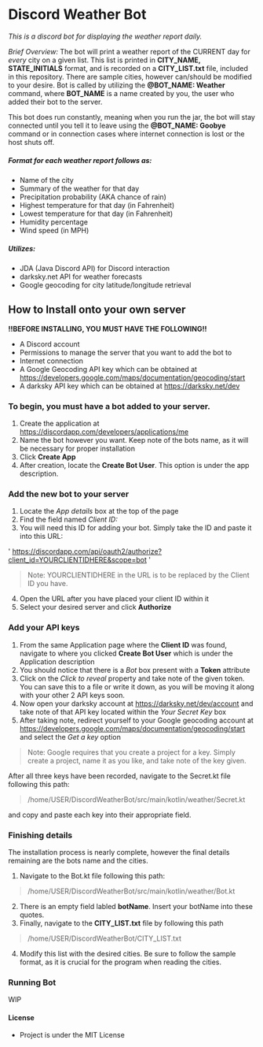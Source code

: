 # Discord Weather Bot

*This is a discord bot for displaying the weather report daily.*

*Brief Overview:*
The bot will print a weather report of the CURRENT day for *every* city on a given list.
This list is printed in **CITY_NAME, STATE_INITIALS** format, and is recorded on a **CITY_LIST.txt** file, included in this repository.
There are sample cities, however can/should be modified to your desire.
Bot is called by utilizing the **@BOT_NAME: Weather** command, where **BOT_NAME** is a name created by you, the user who added their bot to the server.

This bot does run constantly, meaning when you run the jar, the bot will stay connected until you tell it to leave using the
**@BOT_NAME: Goobye** command or in connection cases where internet connection is lost or the host shuts off.
##### Format for each weather report follows as:
 + Name of the city
 + Summary of the weather for that day
 + Precipitation probability (AKA chance of rain)
 + Highest temperature for that day (in Fahrenheit)
 + Lowest temperature for that day (in Fahrenheit)
 + Humidity percentage
 + Wind speed (in MPH)

##### Utilizes:
- JDA (Java Discord API) for Discord interaction
- darksky.net API for weather forecasts
- Google geocoding for city latitude/longitude retrieval

## How to Install onto your own server
**!!BEFORE INSTALLING, YOU MUST HAVE THE FOLLOWING!!**
+ A Discord account
+ Permissions to manage the server that you want to add the bot to
+ Internet connection
+ A Google Geocoding API key which can be obtained at https://developers.google.com/maps/documentation/geocoding/start
+ A darksky API key which can be obtained at https://darksky.net/dev

### To begin, you must have a bot added to your server.

1. Create the application at https://discordapp.com/developers/applications/me
2. Name the bot however you want. Keep note of the bots name, as it will be necessary for proper installation
3. Click **Create App**
4. After creation, locate the **Create Bot User**. This option is under the app description.
### Add the new bot to your server
1. Locate the *App details* box at the top of the page
2. Find the field named *Client ID:*
3. You will need this ID for adding your bot. Simply take the ID and paste it into this URL:

' https://discordapp.com/api/oauth2/authorize?client_id=YOURCLIENTIDHERE&scope=bot '
>Note: YOURCLIENTIDHERE in the URL is to be replaced by the Client ID you have.
4. Open the URL after you have placed your client ID within it
5. Select your desired server and click **Authorize**

### Add your API keys
1. From the same Application page where the **Client ID** was found, navigate to where you clicked **Create Bot User** which is under the Application description
2. You should notice that there is a *Bot* box present with a **Token** attribute
3. Click on the *Click to reveal* property and take note of the given token. You can save this to a file or write it down, as you will be moving it along with your other 2 API keys soon.
4. Now open your darksky account at https://darksky.net/dev/account and take note of that API key located within the *Your Secret Key* box
5. After taking note, redirect yourself to your Google geocoding account at https://developers.google.com/maps/documentation/geocoding/start and select the *Get a key* option
>Note: Google requires that you create a project for a key. Simply create a project, name it as you like, and take note of the key given.

After all three keys have been recorded, navigate to the Secret.kt file following this path:
>/home/USER/DiscordWeatherBot/src/main/kotlin/weather/Secret.kt

and copy and paste each key into their appropriate field.

### Finishing details
The installation process is nearly complete, however the final details remaining are the bots name and the cities.
1. Navigate to the Bot.kt file following this path:
> /home/USER/DiscordWeatherBot/src/main/kotlin/weather/Bot.kt
2. There is an empty field labled **botName**. Insert your botName into these quotes.
3. Finally, navigate to the **CITY_LIST.txt** file by following this path
> /home/USER/DiscordWeatherBot/CITY_LIST.txt
4. Modify this list with the desired cities. Be sure to follow the sample format, as it is crucial for the program when reading the cities.

### Running Bot
WIP

#### License
 + Project is under the MIT License
